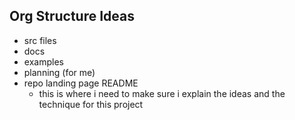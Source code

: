 ## Org Structure Ideas

 - src files
 - docs
 - examples
 - planning (for me)
 - repo landing page README
    - this is where i need to make sure i explain the ideas and the technique for this project